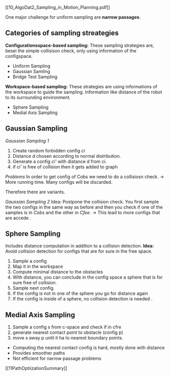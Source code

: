 [[10_AlgoDat2_Sampling_in_Motion_Planning.pdf]]

One major challenge for uniform sampling are **narrow passages**.

## Categories of sampling streategies 

**Configurationsspace-based sampling:** These sampling strategies are, besei the simple collisison check, only using information of the configspace. 
- Uniform Sampling 
- Gaussian Samling
- Bridge Test Sampling

**Workspace-based sampling:** These strategies are using informations of the workspace to guide the sampling. Information like distance of the robot to its surrounding environment.
- Sphere Sampling 
- Medial Axis Sampling 

## Gaussian Sampling
*Gaussian Sampling 1*
1. Create random forbidden config *ci*
2. Distance *d* chosen according to normal distribution.
3. Generate a config *ci'* with distance d from ci.
4. if ci' is free of collision then it gets added to graph 

*Problems*
In order to get config of Cobs we need to do a collisiosn check. 
-> More running time. 
Many configs will be discarded. 

Therefore there are variants. 

*Gaussian Sampling 2*
Idea: 
Postpone the collision check.
You first sample the two configs in the same way as before and then you check if one of the samples is in *Cobs* and the other in *Cfee*. 
-> This lead to more configs that are accede . 


## Sphere Sampling
Includes distance computation in addition to a collision detection. 
**Idea:** Avoid collision detection for configs that are for sure in the free space. 

1. Sample a config 
2. Map it in the workspace 
3. Compute minimal distance to the obstacles 
4. With distance, you can conclude in the config space a sphere that is for sure free of collision.
5. Sample next config. 
6. If the config is not in one of the sphere you go for distance again 
7. If the config is inside of a sphere, no collision detection is needed .


## Medial Axis Sampling
1. Sample a config s from c-space and check if in cfre
2. generate nearest contact point to obstacle (config p)
3. move s away p until it ha to nearest boundary points. 


- Computing the nearest contact config is hard, mostly done with distance 
- Provides smoother paths 
- Not efficient for narrow passage problems 


[[11PathOptiizationSummary]]